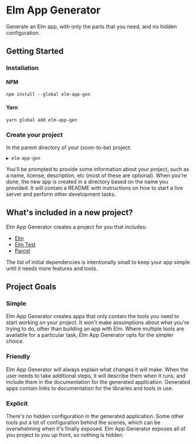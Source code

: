 # Elm App Generator

Generate an Elm app, with only the parts that you need, and no hidden
configuration.

## Getting Started

### Installation

#### NPM

`npm install --global elm-app-gen`

#### Yarn

`yarn global add elm-app-gen`

### Create your project

In the parent directory of your (soon-to-be) project:

```
▶ elm-app-gen  
```

You'll be prompted to provide some information about your project, such as a
name, license, description, etc (most of these are optional). When you're done,
the new app is created in a directory based on the name you provided. It will
contain a README with instructions on how to start a live server and perform
other development tasks.

## What's included in a new project?

Elm App Generator creates a project for you that includes:

- [Elm](https://elm-lang.org)
- [Elm Test](https://package.elm-lang.org/packages/elm-exploration/test/latest)
- [Parcel](https://parceljs.org)

The list of initial dependencies is intentionally small to keep your app simple
until it needs more features and tools.

## Project Goals

### Simple

Elm App Generator creates apps that only contain the tools you need to start working
on your project. It won't make assumptions about what you're trying to do,
other than building an app with Elm. Where multiple tools are available for a
particular task, Elm App Generator opts for the simpler choice.

### Friendly

Elm App Generator will always explain what changes it will make. When the user
needs to take additional steps, it will describe them when it runs, and include
them in the documentation for the generated application. Generated apps contain
links to documentation for the libraries and tools in use.

### Explicit

There's no hidden configuration in the generated application. Some other tools
put a lot of configuration behind the scenes, which can be overwhelming when
it's finally exposed. Elm App Generator exposes all of you project to you up front, so
nothing is hidden.
